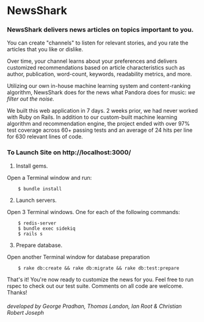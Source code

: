 # NewsShark #
### NewsShark delivers news articles on topics important to you. 
<p>You can create "channels" to listen for relevant stories, and you rate the articles that you like or dislike.</p>
<p>Over time, your channel learns about your preferences and delivers customized recommendations based on article characteristics such as author, publication, word-count, keywords, readability metrics, and more.</p>
<p>Utilizing our own in-house machine learning system and content-ranking algorithm, NewsShark does for the news what Pandora does for music: <em>we filter out the noise.</em></p>

<p>We built this web application in 7 days. 2 weeks prior, we had never worked with Ruby on Rails. In addition to our custom-built machine learning algorithm and recommendation engine, the project ended with over 97% test coverage across 60+ passing tests and an average of 24 hits per line for 630 relevant lines of code.</p>

### To Launch Site on http://localhost:3000/


  1. Install gems.

  Open a Terminal window and run: 
```
    $ bundle install
```

  2. Launch servers.

  Open 3 Terminal windows. One for each of the following commands: 
```
    $ redis-server
    $ bundle exec sidekiq
    $ rails s
```
  3. Prepare database.

  Open another Terminal window for database preparation
```
    $ rake db:create && rake db:migrate && rake db:test:prepare
```

<p>That's it! You're now ready to customize the news for you. Feel free to run rspec to check out our test suite. Comments on all code are welcome.  Thanks!</p>


###### developed by George Pradhan, Thomas Landon, Ian Root & Christian Robert Joseph
